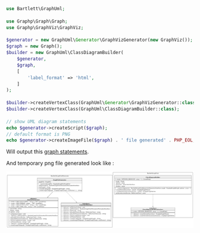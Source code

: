 
```php
use Bartlett\GraphUml;

use Graphp\Graph\Graph;
use Graphp\GraphViz\GraphViz;

$generator = new GraphUml\Generator\GraphVizGenerator(new GraphViz());
$graph = new Graph();
$builder = new GraphUml\ClassDiagramBuilder(
    $generator,
    $graph,
    [
        'label_format' => 'html',
    ]
);

$builder->createVertexClass(GraphUml\Generator\GraphVizGenerator::class);
$builder->createVertexClass(GraphUml\ClassDiagramBuilder::class);

// show UML diagram statements
echo $generator->createScript($graph);
// default format is PNG
echo $generator->createImageFile($graph) . ' file generated' . PHP_EOL;
```

Will output this [graph statements](./multiple_classes.html.gv).

And temporary png file generated look like :

![Multiple Classes UML](./multiple_classes.graphviz.png)
